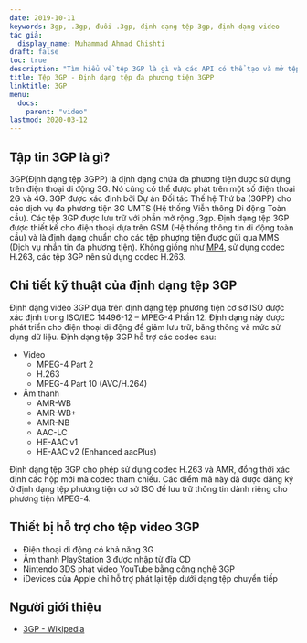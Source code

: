 ```yaml
---
date: 2019-10-11
keywords: 3gp, .3gp, đuôi .3gp, định dạng tệp 3gp, định dạng video
tác giả:
  display_name: Muhammad Ahmad Chishti
draft: false
toc: true
description: "Tìm hiểu về tệp 3GP là gì và các API có thể tạo và mở tệp 3GP."
title: Tệp 3GP - Định dạng tệp đa phương tiện 3GPP
linktitle: 3GP
menu:
  docs:
    parent: "video"
lastmod: 2020-03-12
---
```


## Tập tin 3GP là gì?

3GP(Định dạng tệp 3GPP) là định dạng chứa đa phương tiện được sử dụng trên điện thoại di động 3G. Nó cũng có thể được phát trên một số điện thoại 2G và 4G. 3GP được xác định bởi Dự án Đối tác Thế hệ Thứ ba (3GPP) cho các dịch vụ đa phương tiện 3G UMTS (Hệ thống Viễn thông Di động Toàn cầu). Các tệp 3GP được lưu trữ với phần mở rộng .3gp. Định dạng tệp 3GP được thiết kế cho điện thoại dựa trên GSM (Hệ thống thông tin di động toàn cầu) và là định dạng chuẩn cho các tệp phương tiện được gửi qua MMS (Dịch vụ nhắn tin đa phương tiện). Không giống như [MP4](/vi/video/mp4/), sử dụng codec H.263, các tệp 3GP nên sử dụng codec H.263.

## Chi tiết kỹ thuật của định dạng tệp 3GP

Định dạng video 3GP dựa trên định dạng tệp phương tiện cơ sở ISO được xác định trong ISO/IEC 14496-12 – MPEG-4 Phần 12. Định dạng này được phát triển cho điện thoại di động để giảm lưu trữ, băng thông và mức sử dụng dữ liệu. Định dạng tệp 3GP hỗ trợ các codec sau:

- Video
  - MPEG-4 Part 2
  - H.263
  - MPEG-4 Part 10 (AVC/H.264)
- Âm thanh
  - AMR-WB
  - AMR-WB+
  - AMR-NB
  - AAC-LC
  - HE-AAC v1
  - HE-AAC v2 (Enhanced aacPlus)

Định dạng tệp 3GP cho phép sử dụng codec H.263 và AMR, đồng thời xác định các hộp mới mà codec tham chiếu. Các điểm mã này đã được đăng ký ở định dạng tệp phương tiện cơ sở ISO để lưu trữ thông tin dành riêng cho phương tiện MPEG-4.

## Thiết bị hỗ trợ cho tệp video 3GP

- Điện thoại di động có khả năng 3G
- Âm thanh PlayStation 3 được nhập từ đĩa CD
- Nintendo 3DS phát video YouTube bằng công nghệ 3GP
- iDevices của Apple chỉ hỗ trợ phát lại tệp dưới dạng tệp chuyển tiếp

## Người giới thiệu

- [3GP - Wikipedia](https://en.wikipedia.org/wiki/3GP_and_3G2)


